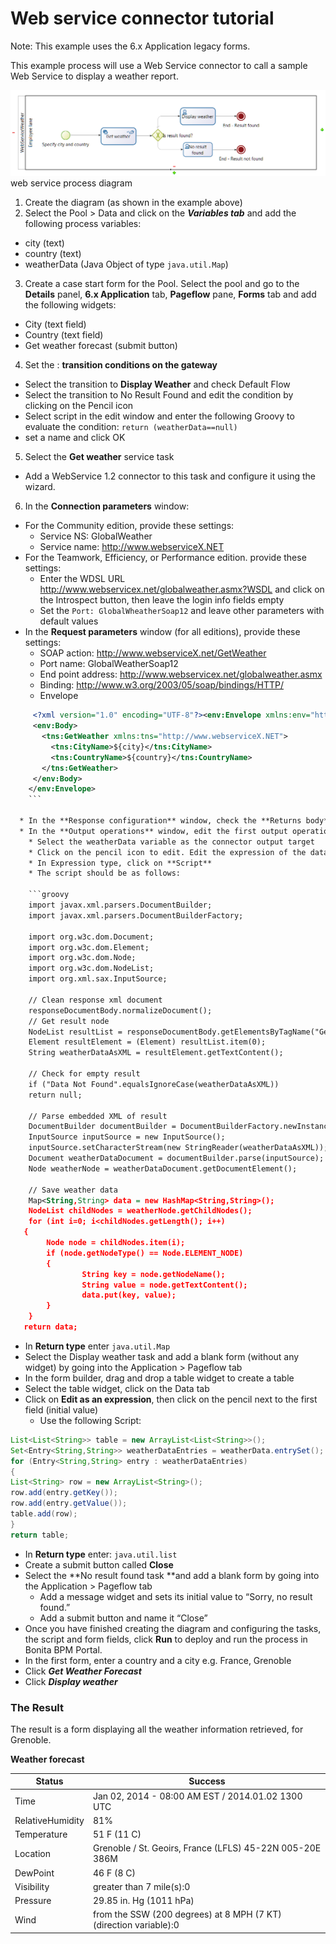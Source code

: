 # Web service connector tutorial

Note: This example uses the 6.x Application legacy forms.

This example process will use a Web Service connector to call a sample Web Service to display a weather report.

![web service process diagram](images/images-6_0/webservice_diagram.png)
 web service process diagram

1. Create the diagram (as shown in the example above)
2. Select the Pool \> Data and click on the _**Variables tab**_ and add the following process variables:
  * city (text)
  * country (text)
  * weatherData (Java Object of type `java.util.Map`)

3. Create a case start form for the Pool. Select the pool and go to the **Details** panel, **6.x Application** tab, **Pageflow** pane, **Forms** tab and add the following widgets:
  * City (text field)
  * Country (text field)
  * Get weather forecast (submit button)

4. Set the : **transition conditions on the gateway**
  * Select the transition to **Display Weather** and check Default Flow
  * Select the transition to No Result Found and edit the condition by clicking on the Pencil icon
  * Select script in the edit window and enter the following Groovy to evaluate the condition: 
  `return (weatherData==null)`
  * set a name and click OK

5. Select the **Get weather** service task
  * Add a WebService 1.2 connector to this task and configure it using the wizard.

6. In the **Connection parameters** window:
  * For the Community edition, provide these settings:
    * Service NS: GlobalWeather
    * Service name: http://www.webserviceX.NET
  * For the Teamwork, Efficiency, or Performance edition. provide these settings:
    * Enter the WDSL URL http://www.webservicex.net/globalweather.asmx?WSDL and click on the Introspect button, then leave the login info fields empty
    * Set the `Port: GlobalWheatherSoap12` and leave other parameters with default values
  * In the **Request parameters** window (for all editions), provide these settings:
    * SOAP action: http://www.webserviceX.net/GetWeather
    * Port name: GlobalWeatherSoap12
    * End point address: http://www.webservicex.net/globalweather.asmx
    * Binding: http://www.w3.org/2003/05/soap/bindings/HTTP/
    * Envelope 
```xml
     <?xml version="1.0" encoding="UTF-8"?><env:Envelope xmlns:env="http://www.w3.org/2003/05/soap-envelope">
     <env:Body>
       <tns:GetWeather xmlns:tns="http://www.webserviceX.NET">
         <tns:CityName>${city}</tns:CityName>
         <tns:CountryName>${country}</tns:CountryName>
       </tns:GetWeather>
     </env:Body>
    </env:Envelope>
    ```

  * In the **Response configuration** window, check the **Returns body** checkbox to use the response body in the output operations.
  * In the **Output operations** window, edit the first output operation:
    * Select the weatherData variable as the connector output target
    * Click on the pencil icon to edit. Edit the expression of the data to be saved and enter the following Groovy script (the script parses the XML output of the Web Service):
    * In Expression type, click on **Script**
    * The script should be as follows:

    ```groovy
    import javax.xml.parsers.DocumentBuilder;
    import javax.xml.parsers.DocumentBuilderFactory;

    import org.w3c.dom.Document;
    import org.w3c.dom.Element;
    import org.w3c.dom.Node;
    import org.w3c.dom.NodeList;
    import org.xml.sax.InputSource;

    // Clean response xml document
    responseDocumentBody.normalizeDocument();
    // Get result node
    NodeList resultList = responseDocumentBody.getElementsByTagName("GetWeatherResult");
    Element resultElement = (Element) resultList.item(0);
    String weatherDataAsXML = resultElement.getTextContent();

    // Check for empty result
    if ("Data Not Found".equalsIgnoreCase(weatherDataAsXML))
    return null;

    // Parse embedded XML of result
    DocumentBuilder documentBuilder = DocumentBuilderFactory.newInstance().newDocumentBuilder();
    InputSource inputSource = new InputSource();
    inputSource.setCharacterStream(new StringReader(weatherDataAsXML));
    Document weatherDataDocument = documentBuilder.parse(inputSource);
    Node weatherNode = weatherDataDocument.getDocumentElement();

    // Save weather data
    Map<String,String> data = new HashMap<String,String>();
    NodeList childNodes = weatherNode.getChildNodes();
    for (int i=0; i<childNodes.getLength(); i++)
   {
        Node node = childNodes.item(i);
        if (node.getNodeType() == Node.ELEMENT_NODE)
        {
                String key = node.getNodeName();
                String value = node.getTextContent();
                data.put(key, value);
        }
    }
   return data;
```
   * In **Return type** enter `java.util.Map` 
  * Select the Display weather task and add a blank form (without any widget) by going into the Application > Pageflow tab
  * In the form builder, drag and drop a table widget to create a table
  * Select the table widget, click on the Data tab
  * Click on **Edit as an expression**, then click on the pencil next to the first field (initial value)
    * Use the following Script:

```groovy
List<List<String>> table = new ArrayList<List<String>>();
Set<Entry<String,String>> weatherDataEntries = weatherData.entrySet();
for (Entry<String,String> entry : weatherDataEntries)
{
List<String> row = new ArrayList<String>();
row.add(entry.getKey());
row.add(entry.getValue());
table.add(row);
}
return table;
```
   * In **Return type** enter: `java.util.list`
  * Create a submit button called **Close**
  * Select the **No result found task **and add a blank form by going into the Application > Pageflow tab
    * Add a message widget and sets its initial value to “Sorry, no result found.”
    * Add a submit button and name it “Close”
  * Once you have finished creating the diagram and configuring the tasks, the script and form fields, click **Run** to deploy and run the process in Bonita BPM Portal.
  * In the first form, enter a country and a city e.g. France, Grenoble
  * Click _**Get Weather Forecast**_
  * Click _**Display weather**_

### The Result

The result is a form displaying all the weather information retrieved, for Grenoble.

**Weather forecast**

| Status  | Success  |
| ------- | -------- | 
| Time  | Jan 02, 2014 - 08:00 AM EST / 2014.01.02 1300 UTC | 
| RelativeHumidity  | 81%  |
| Temperature  | 51 F (11 C)  |
| Location  | Grenoble / St. Geoirs, France (LFLS) 45-22N 005-20E 386M  | 
| DewPoint  | 46 F (8 C)  |
| Visibility  | greater than 7 mile(s):0  |
| Pressure  | 29.85 in. Hg (1011 hPa)  |
| Wind  | from the SSW (200 degrees) at 8 MPH (7 KT) (direction variable):0  | 

